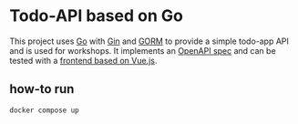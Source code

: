 # Todo-API based on Go
This project uses [Go](https://go.dev/) with [Gin](https://gin-gonic.com/) and [GORM](https://gorm.io/) to provide a simple todo-app API and is used for workshops.
It implements an [OpenAPI spec](src/main/resources/todo-spec.yaml) and can be tested with a [frontend based on Vue.js](https://github.com/devshred/todo-web).

## how-to run
```shell
docker compose up
```
